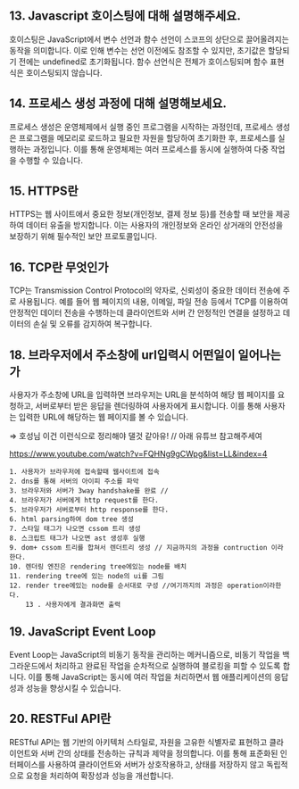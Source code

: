 ## 13. Javascript 호이스팅에 대해 설명해주세요.

호이스팅은 JavaScript에서 변수 선언과 함수 선언이 스코프의 상단으로 끌어올려지는 동작을 의미합니다. 이로 인해 변수는 선언 이전에도 참조할 수 있지만, 초기값은 할당되기 전에는 undefined로 초기화됩니다. 함수 선언식은 전체가 호이스팅되며 함수 표현식은 호이스팅되지 않습니다.

## 14. 프로세스 생성 과정에 대해 설명해보세요.

프로세스 생성은 운영체제에서 실행 중인 프로그램을 시작하는 과정인데, 프로세스 생성은 프로그램을 메모리로 로드하고 필요한 자원을 할당하여 초기화한 후, 프로세스를 실행하는 과정입니다. 이를 통해 운영체제는 여러 프로세스를 동시에 실행하여 다중 작업을 수행할 수 있습니다.

## 15. HTTPS란

HTTPS는 웹 사이트에서 중요한 정보(개인정보, 결제 정보 등)를 전송할 때 보안을 제공하여 데이터 유출을 방지합니다. 이는 사용자의 개인정보와 온라인 상거래의 안전성을 보장하기 위해 필수적인 보안 프로토콜입니다.

## 16. TCP란 무엇인가

TCP는 Transmission Control Protocol의 약자로, 신뢰성이 중요한 데이터 전송에 주로 사용됩니다. 예를 들어 웹 페이지의 내용, 이메일, 파일 전송 등에서 TCP를 이용하여 안정적인 데이터 전송을 수행하는데 클라이언트와 서버 간 안정적인 연결을 설정하고 데이터의 손실 및 오류를 감지하여 복구합니다.

## 18. 브라우저에서 주소창에 url입력시 어떤일이 일어나는가

사용자가 주소창에 URL을 입력하면 브라우저는 URL을 분석하여 해당 웹 페이지를 요청하고, 서버로부터 받은 응답을 렌더링하여 사용자에게 표시합니다. 이를 통해 사용자는 입력한 URL에 해당하는 웹 페이지를 볼 수 있습니다.

⇒ 호성님 이건 이런식으로 정리해야 댈것 같아유! // 아래 유튜브 참고해주세여

https://www.youtube.com/watch?v=FQHNg9gCWpg&list=LL&index=4

```
1. 사용자가 브라우저에 접속할때 웹사이트에 접속
2. dns를 통해 서버의 아이피 주소를 파악
3. 브라우저와 서버가 3way handshake를 완료 //
4. 브라우저가 서버에게 http request를 한다.
5. 브라우저가 서버로부터 http response를 한다.
6. html parsing하여 dom tree 생성
7. 스타일 태그가 나오면 cssom 트리 생성
8. 스크립트 태그가 나오면 ast 생성후 실행
9. dom+ cssom 트리를 합쳐서 렌더트리 생성 // 지금까지의 과정을 contruction 이라 한다.
10. 렌더링 엔진은 rendering tree에있는 node를 배치
11. rendering tree에 있는 node의 ui를 그림
12. render tree에있는 node를 순서대로 구성 //여기까지의 과정은 operation이라한다.
    13 . 사용자에게 결과화면 출력
```

## 19. JavaScript Event Loop

Event Loop는 JavaScript의 비동기 동작을 관리하는 메커니즘으로, 비동기 작업을 백그라운드에서 처리하고 완료된 작업을 순차적으로 실행하여 블로킹을 피할 수 있도록 합니다. 이를 통해 JavaScript는 동시에 여러 작업을 처리하면서 웹 애플리케이션의 응답성과 성능을 향상시킬 수 있습니다.

## 20. RESTFul API란

RESTful API는 웹 기반의 아키텍처 스타일로, 자원을 고유한 식별자로 표현하고 클라이언트와 서버 간의 상태를 전송하는 규칙과 제약을 정의합니다. 이를 통해 표준화된 인터페이스를 사용하여 클라이언트와 서버가 상호작용하고, 상태를 저장하지 않고 독립적으로 요청을 처리하여 확장성과 성능을 개선합니다.
